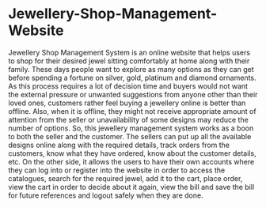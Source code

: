 # Jewellery-Shop-Management-Website

Jewellery Shop Management System is an online website that helps users to shop for their
desired jewel sitting comfortably at home along with their family. These days people want
to explore as many options as they can get before spending a fortune on silver, gold,
platinum and diamond ornaments. As this process requires a lot of decision time and buyers
would not want the external pressure or unwanted suggestions from anyone other than their
loved ones, customers rather feel buying a jewellery online is better than offline. Also, when
it is offline, they might not receive appropriate amount of attention from the seller or
unavailability of some designs may reduce the number of options. So, this jewellery
management system works as a boon to both the seller and the customer. The sellers can put
up all the available designs online along with the required details, track orders from the customers,
know what they have ordered, know about the customer details, etc. On the other side, it allows the
users to have their own accounts where they can log into or register into the website in order to
access the catalogues, search for the required jewel, add it to the cart, place order, view the cart
in order to decide about it again, view the bill and save the bill for future references and logout
safely when they are done.
